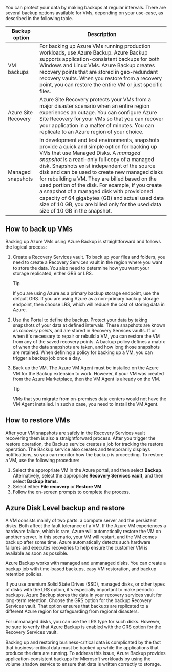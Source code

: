 You can protect your data by making backups at regular intervals. There are several backup options available for VMs, depending on your use-case, as described in the following table.

|Backup option|Description|
|----|----|
|VM backups|For backing up Azure VMs running production workloads, use Azure Backup. Azure Backup supports application-consistent backups for both Windows and Linux VMs. Azure Backup creates recovery points that are stored in geo-redundant recovery vaults. When you restore from a recovery point, you can restore the entire VM or just specific files.|
|Azure Site Recovery|Azure Site Recovery protects your VMs from a major disaster scenario when an entire region experiences an outage. You can configure Azure Site Recovery for your VMs so that you can recover your application in a matter of minutes. You can replicate to an Azure region of your choice.|
|Managed snapshots|In development and test environments, snapshots provide a quick and simple option for backing up VMs that use Managed Disks. A *managed snapshot* is a read-only full copy of a managed disk. Snapshots exist independent of the source disk and can be used to create new managed disks for rebuilding a VM. They are billed based on the used portion of the disk. For example, if you create a snapshot of a managed disk with provisioned capacity of 64 gigabytes (GB) and actual used data size of 10 GB, you are billed only for the used data size of 10 GB in the snapshot.|

## How to back up VMs

Backing up Azure VMs using Azure Backup is straightforward and follows the logical process:

1. Create a Recovery Services vault. To back up your files and folders, you need to create a Recovery Services vault in the region where you want to store the data. You also need to determine how you want your storage replicated, either GRS or LRS.

   >[!TIP]
   > If you are using Azure as a primary backup storage endpoint, use the default GRS. If you are using Azure as a non-primary backup storage endpoint, then choose LRS, which will reduce the cost of storing data in Azure.

2. Use the Portal to define the backup. Protect your data by taking snapshots of your data at defined intervals. These snapshots are known as *recovery points*, and are stored in Recovery Services vaults. If or when it's necessary to repair or rebuild a VM, you can restore the VM from any of the saved recovery points. A backup policy defines a matrix of when the data snapshots are taken, and how long those snapshots are retained. When defining a policy for backing up a VM, you can trigger a backup job once a day.
3. Back up the VM. The Azure VM Agent must be installed on the Azure VM for the Backup extension to work. However, if your VM was created from the Azure Marketplace, then the VM Agent is already on the VM.

   >[!TIP]
   > VMs that you migrate from on-premises data centers would not have the VM Agent installed. In such a case, you need to install the VM Agent.

## How to restore VMs

After your VM snapshots are safely in the Recovery Services vault recovering them is also a straightforward process. After you trigger the restore operation, the Backup service creates a job for tracking the restore operation. The Backup service also creates and temporarily displays notifications, so you can monitor how the backup is proceeding. To restore a VM, use the following procedure:

1. Select the appropriate VM in the Azure portal, and then select **Backup**. Alternatively, select the appropriate **Recovery Services vault**, and then select **Backup Items**.
2. Select either **File recovery** or **Restore VM**.
3. Follow the on-screen prompts to complete the process.

## Azure Disk Level backup and restore

A VM consists mainly of two parts: a compute server and the persistent disks. Both affect the fault tolerance of a VM. If the Azure VM experiences a hardware failure, which is rare, Azure will automatically restore the VM on another server. In this scenario, your VM will restart, and the VM comes back up after some time. Azure automatically detects such hardware failures and executes recoveries to help ensure the customer VM is available as soon as possible.

Azure Backup works with managed and unmanaged disks. You can create a backup job with time-based backups, easy VM restoration, and backup retention policies.

If you use premium Solid State Drives (SSD), managed disks, or other types of disks with the LRS option, it's especially important to make periodic backups. Azure Backup stores the data in your recovery services vault for long-term retention. Choose the GRS option for the backup Recovery Services vault. That option ensures that backups are replicated to a different Azure region for safeguarding from regional disasters.

For unmanaged disks, you can use the LRS type for such disks. However, be sure to verify that Azure Backup is enabled with the GRS option for the Recovery Services vault. 

Backing up and restoring business-critical data is complicated by the fact that business-critical data must be backed up while the applications that produce the data are running. To address this issue, Azure Backup provides application-consistent backups for Microsoft workloads by using the volume shadow service to ensure that data is written correctly to storage.
